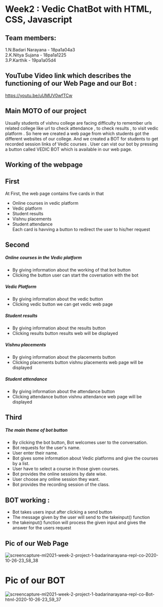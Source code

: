# Week2 : Vedic ChatBot with HTML, CSS, Javascript

## Team members:
1.N.Badari Narayana - 18pa1a04a3<br/>
2.K.Nitya Sujana - 18pa1a1225<br/>
3.P.Karthik - 19pa1a05d4

## YouTube Video link which describes the functioning of our Web Page and our Bot :
https://youtu.be/uUMUV0wfTCw

## Main MOTO of our project
Usually students of vishnu college are facing difficulty to remember urls related college like url to check attendance , to check results , to visit vedic platform . So here we created a web page from which students got the different websites of our college. And we created a BOT for students to get recorded session links of Vedic courses . User can vist our bot by pressing a button called VEDIC BOT which is available in our web page. 
## Working of the webpage
## First
At First, the web page contains five cards in that<br/>
* Online courses in vedic platform
* Vedic platform
* Student results
* Vishnu placements 
* Student attendance  
Each card is havving a button to redirect the user to his/her request

## Second
##### Online courses in the Vedic platform
* By giving information about the working of that bot button
* Clicking the button user can start the coversation with the bot
##### Vedic Platform
* By giving information about the vedic button
* Clicking vedic button we can get vedic web page
##### Student results
* By giving information about the results button
* Clicking results button  results web will be displayed
##### Vishnu placements
* By giving information about the placements button
* Clicking placements button vishnu placements web page will be displayed
##### Student attendance 
* By giving information about the attendance button
* Clicking attendance button vishnu attendance web page will be displayed

## Third
##### The main theme of bot button
* By clicking the bot button, Bot welcomes user to the conversation.
* Bot requests for the user's name. 
* User enter their name.
* Bot gives some information about Vedic platforms and give the courses by a list.
* User have to select a course in those given courses.
* Bot provides the online sessions by date wise.
* User choose any online session they want.
* Bot provides the recording session of the class.

## BOT working :
* Bot takes users input after clicking a send button
* The message given by the user will send to the takeinput() function
* the takeinput() function will process the given input and gives the answer for the users request

## Pic of our Web Page
 ![screencapture-ml2021-week-2-project-1-badarinarayana-repl-co-2020-10-26-23_58_38](https://user-images.githubusercontent.com/72606000/97213522-b6ff4900-17e7-11eb-9ec1-fd98690a5f2b.png)
# Pic of our BOT

![screencapture-ml2021-week-2-project-1-badarinarayana-repl-co-Bot-html-2020-10-26-23_59_37](https://user-images.githubusercontent.com/72606000/97213506-b36bc200-17e7-11eb-99db-dc49a235e6c8.png) 
